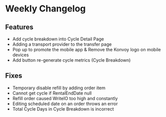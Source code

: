 # Weekly Changelog
## Features
- Add cycle breakdown into Cycle Detail Page
- Adding a transport provider to the transfer page
- Pop up to promote the mobile app & Remove the Konvoy logo on mobile devices
- Add button re-generate cycle metrics (Cycle Breakdown)

## Fixes
- Temporary disable refill by adding order item
- Cannot get cycle if RentalEndDate null 
- Refill order caused WriteIO too high and constantly
- Editing scheduled date on an order throws an error 
- Total Cycle Days in Cycle Breakdown is incorrect
